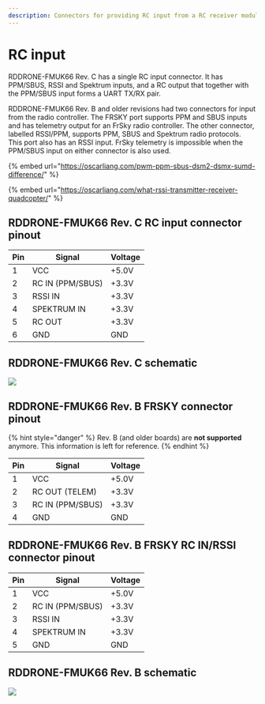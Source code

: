 ```yaml
---
description: Connectors for providing RC input from a RC receiver module.
---
```


# RC input

RDDRONE-FMUK66 Rev. C has a single RC input connector. It has PPM/SBUS, RSSI and Spektrum inputs, and a RC output that together with the PPM/SBUS input forms a UART TX/RX pair.

RDDRONE-FMUK66 Rev. B and older revisions had two connectors for input from the radio controller. The FRSKY port supports PPM and SBUS inputs and has telemetry output for an FrSky radio controller. The other connector, labelled RSSI/PPM, supports PPM, SBUS and Spektrum radio protocols. This port also has an RSSI input. FrSky telemetry is impossible when the PPM/SBUS input on either connector is also used.&#x20;

{% embed url="https://oscarliang.com/pwm-ppm-sbus-dsm2-dsmx-sumd-difference/" %}

{% embed url="https://oscarliang.com/what-rssi-transmitter-receiver-quadcopter/" %}

## RDDRONE-FMUK66 Rev. C RC input connector pinout

| Pin | Signal           | Voltage |
| --- | ---------------- | ------- |
| 1   | VCC              | +5.0V   |
| 2   | RC IN (PPM/SBUS) | +3.3V   |
| 3   | RSSI IN          | +3.3V   |
| 4   | SPEKTRUM IN      | +3.3V   |
| 5   | RC OUT           | +3.3V   |
| 6   | GND              | GND     |

## RDDRONE-FMUK66 Rev. C schematic

![](../../.gitbook/assets/C-rcinput.png)

## RDDRONE-FMUK66 Rev. B FRSKY connector pinout

{% hint style="danger" %}
Rev. B (and older boards) are **not supported** anymore. This information is left for reference.
{% endhint %}

| Pin | Signal           | Voltage |
| --- | ---------------- | ------- |
| 1   | VCC              | +5.0V   |
| 2   | RC OUT (TELEM)   | +3.3V   |
| 3   | RC IN (PPM/SBUS) | +3.3V   |
| 4   | GND              | GND     |

## RDDRONE-FMUK66 Rev. B FRSKY RC IN/RSSI connector pinout

| Pin | Signal           | Voltage |
| --- | ---------------- | ------- |
| 1   | VCC              | +5.0V   |
| 2   | RC IN (PPM/SBUS) | +3.3V   |
| 3   | RSSI IN          | +3.3V   |
| 4   | SPEKTRUM IN      | +3.3V   |
| 5   | GND              | GND     |

## RDDRONE-FMUK66 Rev. B schematic

![](<../../.gitbook/assets/rc\_input (2) (1).png>)

